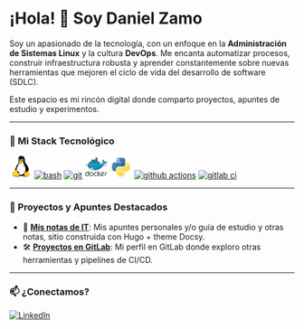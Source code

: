 # ¡Hola! 👋 Soy Daniel Zamo

Soy un apasionado de la tecnología, con un enfoque en la **Administración de Sistemas Linux** y la cultura **DevOps**. Me encanta automatizar procesos, construir infraestructura robusta y aprender constantemente sobre nuevas herramientas que mejoren el ciclo de vida del desarrollo de software (SDLC).

Este espacio es mi rincón digital donde comparto proyectos, apuntes de estudio y experimentos.

---

### 🚀 Mi Stack Tecnológico

<p align="left">
  <a href="https://www.linux.org/" target="_blank" rel="noreferrer"><img src="https://raw.githubusercontent.com/devicons/devicon/master/icons/linux/linux-original.svg" alt="linux" width="40" height="40"/></a>
  <a href="https://www.gnu.org/software/bash/" target="_blank" rel="noreferrer"><img src="https://www.vectorlogo.zone/logos/gnu_bash/gnu_bash-icon.svg" alt="bash" width="40" height="40"/></a>
  <a href="https://git-scm.com/" target="_blank" rel="noreferrer"><img src="https://www.vectorlogo.zone/logos/git-scm/git-scm-icon.svg" alt="git" width="40" height="40"/></a>
  <a href="https://www.docker.com/" target="_blank" rel="noreferrer"><img src="https://raw.githubusercontent.com/devicons/devicon/master/icons/docker/docker-original-wordmark.svg" alt="docker" width="40" height="40"/></a>
  <!--
  <a href="https://kubernetes.io" target="_blank" rel="noreferrer"><img src="https://www.vectorlogo.zone/logos/kubernetes/kubernetes-icon.svg" alt="kubernetes" width="40" height="40"/></a>
  -->
  <a href="https://www.python.org" target="_blank" rel="noreferrer"><img src="https://raw.githubusercontent.com/devicons/devicon/master/icons/python/python-original.svg" alt="python" width="40" height="40"/></a>
  <a href="https://github.com/features/actions" target="_blank" rel="noreferrer"><img src="https://github.githubassets.com/images/modules/site/features/actions-icon-actions.svg" alt="github actions" width="40" height="40"/></a>
  <a href="https://about.gitlab.com/stages-devops-lifecycle/ci-cd/" target="_blank" rel="noreferrer"><img src="https://www.vectorlogo.zone/logos/gitlab/gitlab-icon.svg" alt="gitlab ci" width="40" height="40"/></a>
</p>

---

### 🔭 Proyectos y Apuntes Destacados
-   🐧 **[Mís notas de IT](https://github.com/dozamo/mydocs)**: Mis apuntes personales y/o guía de estudio y otras notas, sitio construida con Hugo + theme Docsy.
-   🛠️ **[Proyectos en GitLab](https://gitlab.com/dzamo)**: Mi perfil en GitLab donde exploro otras herramientas y pipelines de CI/CD.

---

### 📫 ¿Conectamos?

[![LinkedIn](https://img.shields.io/badge/linkedin-%230077B5.svg?style=for-the-badge&logo=linkedin&logoColor=white)](https://www.linkedin.com/in/danielzamo/)

